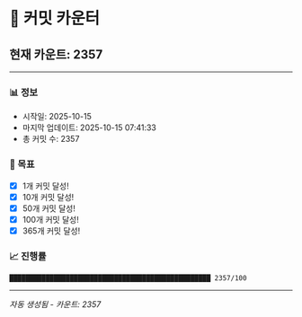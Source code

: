 # 🔢 커밋 카운터

## 현재 카운트: 2357

---

### 📊 정보
- 시작일: 2025-10-15
- 마지막 업데이트: 2025-10-15 07:41:33
- 총 커밋 수: 2357

### 🎯 목표
- [x] 1개 커밋 달성!
- [x] 10개 커밋 달성!
- [x] 50개 커밋 달성!
- [x] 100개 커밋 달성!
- [x] 365개 커밋 달성!

### 📈 진행률
```
██████████████████████████████████████████████████ 2357/100
```

---
*자동 생성됨 - 카운트: 2357*

